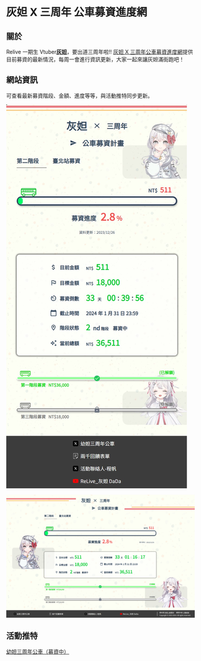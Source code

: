 # 灰妲 X 三周年 公車募資進度網

## 關於

Relive 一期生 Vtuber[**灰妲**](https://www.youtube.com/@ReLiveDaDa)，要出道三周年啦!!
[灰妲 X 三周年公車募資進度網](https://serser322.github.io/dada-bus-crowdfunding/)提供目前募資的最新情況，每周一會進行資訊更新，大家一起來讓灰妲滿街跑吧！

## 網站資訊

可查看最新募資階段、金額、進度等等，與活動推特同步更新。

![手機截圖](./public/mobile-screen-shot.jpg)

![網站截圖](./public/web-screenshot.jpg)

## 活動推特

[幼妲三周年公車（募資中）](https://twitter.com/Yoda3year)
